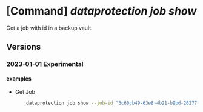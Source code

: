 # [Command] _dataprotection job show_

Get a job with id in a backup vault.

## Versions

### [2023-01-01](/Resources/mgmt-plane/L3N1YnNjcmlwdGlvbnMve30vcmVzb3VyY2Vncm91cHMve30vcHJvdmlkZXJzL21pY3Jvc29mdC5kYXRhcHJvdGVjdGlvbi9iYWNrdXB2YXVsdHMve30vYmFja3Vwam9icy97fQ==/2023-01-01.xml) **Experimental**

<!-- mgmt-plane /subscriptions/{}/resourcegroups/{}/providers/microsoft.dataprotection/backupvaults/{}/backupjobs/{} 2023-01-01 -->

#### examples

- Get Job
    ```bash
        dataprotection job show --job-id "3c60cb49-63e8-4b21-b9bd-26277b3fdfae" --resource-group "BugBash1" --vault-name "BugBashVaultForCCYv11"
    ```
